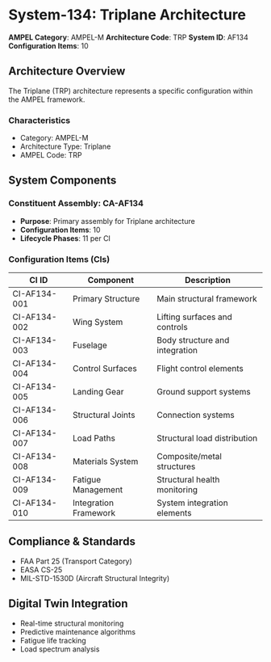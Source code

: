 # System-134: Triplane Architecture

**AMPEL Category**: AMPEL-M
**Architecture Code**: TRP
**System ID**: AF134
**Configuration Items**: 10

## Architecture Overview

The Triplane (TRP) architecture represents a specific configuration within the AMPEL framework.

### Characteristics
- Category: AMPEL-M
- Architecture Type: Triplane
- AMPEL Code: TRP

## System Components

### Constituent Assembly: CA-AF134
- **Purpose**: Primary assembly for Triplane architecture
- **Configuration Items**: 10
- **Lifecycle Phases**: 11 per CI

### Configuration Items (CIs)

| CI ID | Component | Description |
|-------|-----------|-------------|
| CI-AF134-001 | Primary Structure | Main structural framework |
| CI-AF134-002 | Wing System | Lifting surfaces and controls |
| CI-AF134-003 | Fuselage | Body structure and integration |
| CI-AF134-004 | Control Surfaces | Flight control elements |
| CI-AF134-005 | Landing Gear | Ground support systems |
| CI-AF134-006 | Structural Joints | Connection systems |
| CI-AF134-007 | Load Paths | Structural load distribution |
| CI-AF134-008 | Materials System | Composite/metal structures |
| CI-AF134-009 | Fatigue Management | Structural health monitoring |
| CI-AF134-010 | Integration Framework | System integration elements |

## Compliance & Standards
- FAA Part 25 (Transport Category)
- EASA CS-25
- MIL-STD-1530D (Aircraft Structural Integrity)

## Digital Twin Integration
- Real-time structural monitoring
- Predictive maintenance algorithms
- Fatigue life tracking
- Load spectrum analysis
